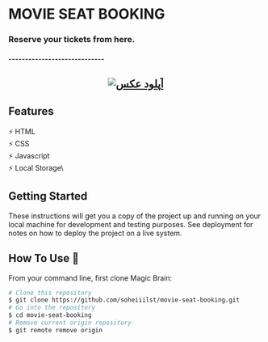 # MOVIE SEAT BOOKING

### Reserve your tickets from here. 
#### -----------------------------
<h2 align="center">
  <a href="http://uupload.ir/files/ism3_movie-seat-booking.png" target="_blank"><img src="http://uupload.ir/files/ism3_movie-seat-booking.png" border="0" alt="آپلود عکس" /></a>
  <br>
</h2>

## Features

⚡️ HTML\
⚡️ CSS\
⚡️ Javascript\
⚡️ Local Storage\

## Getting Started

These instructions will get you a copy of the project up and running on your local machine for development and testing purposes. See deployment for notes on how to deploy the project on a live system.

## How To Use 🔧

From your command line, first clone Magic Brain:

```bash
# Clone this repository
$ git clone https://github.com/soheiiilst/movie-seat-booking.git
# Go into the repository
$ cd movie-seat-booking
# Remove current origin repository
$ git remote remove origin
```
